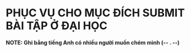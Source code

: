 # PHỤC VỤ CHO MỤC ĐÍCH SUBMIT BÀI TẬP Ở ĐẠI HỌC

**NOTE: Ghi bằng tiếng Anh có nhiều người muốn chém mình (-- . --)**
